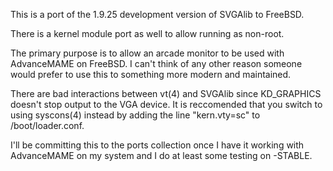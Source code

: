 This is a port of the 1.9.25 development version of SVGAlib to FreeBSD.

There is a kernel module port as well to allow running as non-root.

The primary purpose is to allow an arcade monitor to be used with AdvanceMAME
on FreeBSD.  I can't think of any other reason someone would prefer to use this
to something more modern and maintained.

There are bad interactions between vt(4) and SVGAlib since KD_GRAPHICS doesn't
stop output to the VGA device.  It is reccomended that you switch to using 
syscons(4) instead by adding the line "kern.vty=sc" to /boot/loader.conf.

I'll be committing this to the ports collection once I have it working with
AdvanceMAME on my system and I do at least some testing on -STABLE.
